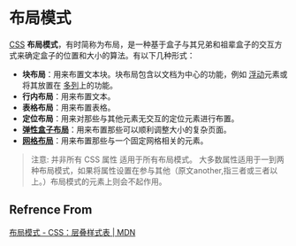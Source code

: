 # 布局模式

[CSS](https://developer.mozilla.org/en-US/docs/Web/CSS)
**布局模式**，有时简称为布局，是一种基于盒子与其兄弟和祖辈盒子的交互方式来确定盒子的位置和大小的算法。有以下几种形式：

- **块布局**：用来布置文本块。块布局包含以文档为中心的功能，例如 [浮动](https://developer.mozilla.org/en-US/docs/Web/CSS/float)元素或将其放置在
[多列](https://developer.mozilla.org/en-US/docs/Web/CSS/CSS_Columns/Using_multi-column_layouts)上的功能。
- **行内布局**：用来布置文本。
- **表格布局**：用来布置表格。
- **定位布局**：用来对那些与其他元素无交互的定位元素进行布置。
- **[弹性盒子布局](https://developer.mozilla.org/zh-CN/docs/Web/CSS/CSS_Flexible_Box_Layout/Using_CSS_flexible_boxes)**：用来布置那些可以顺利调整大小的复杂页面。
- **[网格布局](https://developer.mozilla.org/zh-CN/docs/Web/CSS/CSS_Grid_Layout)**：用来布置那些与一个固定网格相关的元素。

> 注意: 并非所有 CSS 属性 适用于所有布局模式。
> 大多数属性适用于一到两种布局模式，如果将属性设置在参与其他（原文another,指三者或三者以上。）布局模式的元素上则会不起作用。

## Refrence From

[布局模式 - CSS：层叠样式表 | MDN](https://developer.mozilla.org/zh-CN/docs/Web/CSS/Layout_mode)